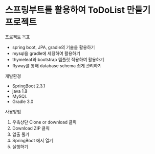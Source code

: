 # 스프링부트를 활용하여 ToDoList 만들기 프로젝트

프로젝트 목표
- spring boot, JPA, gradle의 기술을 활용하기
- mysql을 gradle에 세팅하여 활용하기
- thymeleaf와 bootstrap 템플릿 적용하여 활용하기
- flyway를 통해 database schema 쉽게 관리하기


개발환경
 - SpringBoot 2.3.1
 - java 1.8
 - MySQL
 - Gradle 3.0
 
 사용방법
 
 1. 우측상단 Clone or download 클릭
 2. Download ZIP 클릭
 3. 압출 풀기
 4. SpringBoot 에서 열기
 5. 실행하기
